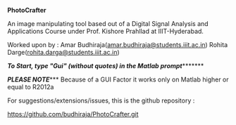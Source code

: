 **********PhotoCrafter**********

An image manipulating tool based out of a Digital Signal Analysis and Applications Course under Prof. Kishore Prahllad at IIIT-Hyderabad.

Worked upon by :
Amar Budhiraja(amar.budhiraja@students.iiit.ac.in)
Rohita Darge(rohita.darga@students.iiit.ac.in)



*****To Start, type "Gui" (without quotes) in the Matlab prompt************

*****************PLEASE NOTE********************
Because of a GUI Factor it works only on Matlab higher or equal to R2012a

For suggestions/extensions/issues, this is the github repository :

https://github.com/budhiraja/PhotoCrafter.git
